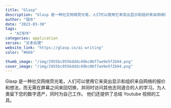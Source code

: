 ```yaml
---
title: "Glasp"
description: "Glasp 是一种社交网络荧光笔，人们可以使用它来突出显示和组织来自网络的报价和想法，而无需在屏幕之间来回切换，并同时访"
author: "瑞东"
date: "2023-03-30"
tags:
  - "AI写作"
categories: application
series: "文本处理"
website_link: "https://glasp.co/ai-writing"
color: "#666"

thumb_image: "/img/2955bc9556dddc49bc06f7ae9e5f2b94.png"
cover_image: "/img/2955bc9556dddc49bc06f7ae9e5f2b94.png"
---
```


Glasp 是一种社交网络荧光笔，人们可以使用它来突出显示和组织来自网络的报价和想法，而无需在屏幕之间来回切换，并同时访问其他志同道合的人的学习。为人类留下您的数字遗产，同时为自己工作。 他们还提供了总结 Youtube 视频的工具。